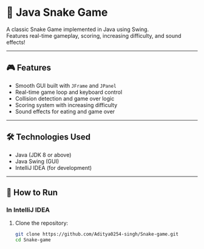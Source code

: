 # 🐍 Java Snake Game

A classic Snake Game implemented in Java using Swing.  
Features real-time gameplay, scoring, increasing difficulty, and sound effects!

---

## 🎮 Features

- Smooth GUI built with `JFrame` and `JPanel`
- Real-time game loop and keyboard control
- Collision detection and game over logic
- Scoring system with increasing difficulty
- Sound effects for eating and game over

---

## 🛠️ Technologies Used

- Java (JDK 8 or above)
- Java Swing (GUI)
- IntelliJ IDEA (for development)

---

## 🚀 How to Run

### In IntelliJ IDEA
1. Clone the repository:
   ```bash
   git clone https://github.com/Aditya0254-singh/Snake-game.git
   cd Snake-game
